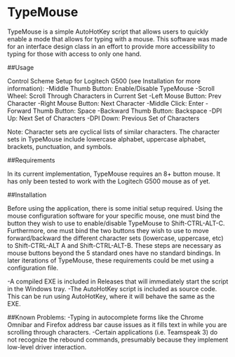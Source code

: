 # TypeMouse

TypeMouse is a simple AutoHotKey script that allows users to quickly enable 
a mode that allows for typing with a mouse. This software was made for an 
interface design class in an effort to provide more accessibility to typing
for those with access to only one hand.

##Usage

Control Scheme Setup for Logitech G500 (see Installation for more information):
-Middle Thumb Button: Enable/Disable TypeMouse
-Scroll Wheel: Scroll Through Characters in Current Set
-Left Mouse Button: Prev Character
-Right Mouse Button: Next Character
-Middle Click: Enter
-Forward Thumb Button: Space
-Backward Thumb Button: Backspace
-DPI Up: Next Set of Characters
-DPI Down: Previous Set of Characters

Note: Character sets are cyclical lists of similar characters. The character sets
in TypeMouse include lowercase alphabet, uppercase alphabet, brackets, punctuation,
and symbols.

##Requirements

In its current implementation, TypeMouse requires an 8+ button mouse. It has
only been tested to work with the Logitech G500 mouse as of yet. 

##Installation

Before using the application, there is some initial setup required. Using the mouse configuration software
for your specific mouse, one must bind the button they wish to use to enable/disable TypeMouse to Shift-CTRL-ALT-C.
Furthermore, one must bind the two buttons they wish to use to move forward/backward the different character sets (lowercase,
uppercase, etc) to Shift-CTRL-ALT A and Shift-CTRL-ALT-B. These steps are necessary as mouse
buttons beyond the 5 standard ones have no standard bindings. In later iterations of TypeMouse, 
these requirements could be met using a configuration file.

-A compiled EXE is included in Releases that will immediately start the script in the Windows tray.
-The AutoHotKey script is included as source code. This can be run using AutoHotKey, where it will behave the same as the EXE.

##Known Problems:
-Typing in autocomplete forms like the Chrome Omnibar and Firefox address bar cause issues as it fills text in while you are scrolling through characters.
-Certain applications (i.e. Teamspeak 3) do not recognize the rebound commands, presumably because they implement low-level driver interaction.

